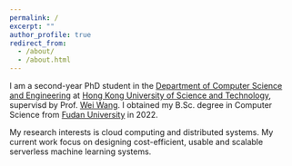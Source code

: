 ```yaml
---
permalink: /
excerpt: ""
author_profile: true
redirect_from: 
  - /about/
  - /about.html
---
```


<!-- ## About me -->

I am a second-year PhD student in the [Department of Computer Science and Engineering](https://www.cse.ust.hk) at [Hong Kong University of Science and Technology](http://www.ust.hk), supervisd by Prof. [Wei Wang](http://www.cse.ust.hk/~weiwa/). I obtained my B.Sc. degree in Computer Science from [Fudan University](https://www.fudan.edu.cn/main.htm) in 2022.

My research interests is cloud computing and distributed systems. My current work focus on designing cost-efficient, usable and scalable serverless machine learning systems.



<!-- ## News

- 2022.09: I joined HKUST ADSLab. -->